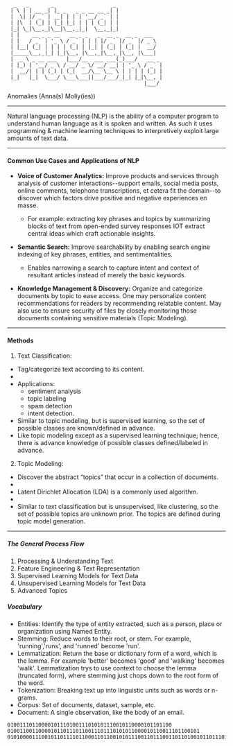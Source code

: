 ```
  _   _       _                   _               
 | \ | | __ _| |_ _   _ _ __ __ _| |              
 |  \| |/ _` | __| | | | '__/ _` | |              
 | |\  | (_| | |_| |_| | | | (_| | |              
 |_| \_|\__,_|\__|\__,_|_|  \__,_|_|              
 | |    __ _ _ __   __ _ _   _  __ _  __ _  ___   
 | |   / _` | '_ \ / _` | | | |/ _` |/ _` |/ _ \  
 | |__| (_| | | | | (_| | |_| | (_| | (_| |  __/  
 |_____\__,_|_| |_|\__, |\__,_|\__,_|\__, |\___|  
 |  _ \ _ __ ___   |___/__  ___ ___(_)___/   __ _ 
 | |_) | '__/ _ \ / __/ _ \/ __/ __| | '_ \ / _` |
 |  __/| | | (_) | (_|  __/\__ \__ \ | | | | (_| |
 |_|   |_|  \___/ \___\___||___/___/_|_| |_|\__, |
                                            |___/                                              
```
Anomalies (Anna(s) Molly(ies))
***


Natural language processing (NLP) is the ability of a computer program to understand human language as it is spoken and written. As such it uses programming & machine learning techniques to interpretively exploit large amounts of text data.      
***
#### Common Use Cases and Applications of NLP

- __Voice of Customer Analytics:__ Improve products and services through analysis of customer interactions--support emails, social media posts, online comments, telephone transcriptions, et cetera fit the domain--to discover which factors drive positive and negative experiences en masse. 
    - For example: extracting key phrases and topics by summarizing blocks of text from open-ended survey responses IOT extract central ideas which craft actionable insights.

- __Semantic Search:__ Improve searchability by enabling search engine indexing of key phrases, entities, and sentimentalities. 
    - Enables narrowing a search to capture intent and context of resultant articles instead of merely the basic keywords.  

- __Knowledge Management & Discovery:__ Organize and categorize documents by topic to ease access. One may personalize content recommendations for readers by recommending relatable content. May also use to ensure security of files by closely monitoring those documents containing sensitive materials (Topic Modeling).
***

#### Methods

1. Text Classification:

- Tag/categorize text according to its content.
- 
- Applications: 
    - sentiment analysis
    - topic labeling
    - spam detection
    - intent detection.
- Similar to topic modeling, but is supervised learning, so the set of possible classes are known/defined in advance.     
- Like topic modeling except as a supervised learning technique; hence, there is advance knowledge of possible classes defined/labeled in advance. 

2. Topic Modeling:

- Discover the abstract “topics” that occur in a collection of documents.
- 
- Latent Dirichlet Allocation (LDA) is a commonly used algorithm.
- 
- Similar to text classification but is unsupervised, like clustering, so the set of possible topics are unknown prior. The topics are defined during topic model generation.
***
##### The General Process Flow

1. Processing & Understanding Text
2. Feature Engineering & Text Representation
3. Supervised Learning Models for Text Data
4. Unsupervised Learning Models for Text Data
5. Advanced Topics

##### Vocabulary

- Entities: Identify the type of entity extracted, such as a person, place or organization using Named Entity.
- Stemming: Reduce words to their root, or stem. For example, 'running','runs', and 'runned' become 'run'.
- Lemmatization: Return the base or dictionary form of a word, which is the lemma. For example 'better' becomes 'good' and 'walking' becomes 'walk'. Lemmatization trys to use context to choose the lemma (truncated form), where stemming just chops down to the root form of the word.
- Tokenization: Breaking text up into linguistic units such as words or n-grams.
- Corpus: Set of documents, dataset, sample, etc.
- Document: A single observation, like the body of an email.

```
01001110110000101110100111010101110010110000101101100                         
01001100110000101101110110011101110101011000010110011101100101                
01010000111001011011110110001101100101011100110111001101101001011011101100111 
```

